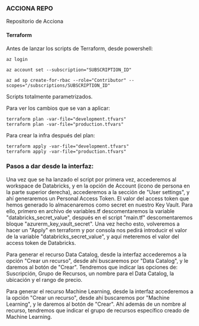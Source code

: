 ### ACCIONA REPO
Repositorio de Acciona

#### Terraform

Antes de lanzar los scripts de Terraform, desde powershell:

    az login

    az account set --subscription="SUBSCRIPTION_ID"

    az ad sp create-for-rbac --role="Contributor" --scopes="/subscriptions/SUBSCRIPTION_ID"

Scripts totalmente parametrizados.

Para ver los cambios que se van a aplicar:

    terraform plan -var-file="development.tfvars"
    terraform plan -var-file="production.tfvars"

Para crear la infra después del plan:

    terraform apply -var-file="development.tfvars"
    terraform apply -var-file="production.tfvars"


### Pasos a dar desde la interfaz:

 Una vez que se ha lanzado el script por primera vez, accederemos al workspace de Databricks, y en la opción de Account (icono de persona en la parte superior derecha), accederemos a la sección de "User settings", y ahí generaremos un Personal Access Token.
 El valor del access token que hemos generado lo almacenaremos como secret en nuestro Key Vault. Para ello, primero en archivo de variables.tf descomentaremos la variable "databricks_secret_value", después en el script "main.tf" descomentaremos bloque  "azurerm_key_vault_secret". Una vez hecho esto, volveremos a hacer un "Apply" en terraform y por consola nos pedirá introducir el valor de la variable "databricks_secret_value", y aquí meteremos el valor del access token de Databricks.

Para generar el recurso Data Catalog, desde la interfaz accederemos a la opción "Crear un recurso", desde ahí buscaremos por "Data Catalog", y le daremos al botón de "Crear". Tendremos que indicar las opciones de:
Suscripción, Grupo de Recursos, un nombre para el Data Catalog, la ubicación y el rango de precio. 

Para generar el recurso Machine Learning, desde la interfaz accederemos a la opción "Crear un recurso", desde ahí buscaremos por "Machine Learning", y le daremos al botón de "Crear". Ahí además de un nombre al recurso, tendremos que indicar el grupo de recursos específico creado de Machine Learning. 